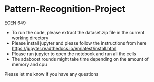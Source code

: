 # Pattern-Recognition-Project
ECEN 649

- To run the code, please extract the dataset.zip file in the current working directory
- Please install jupyter and please follow the instructions from here https://jupyter.readthedocs.io/en/latest/install.html
- Please run jupyter to open the notebook and run all the cells
- The adaboost rounds might take time depending on the amount of memory and cpu

Please let me know if you have any questions
